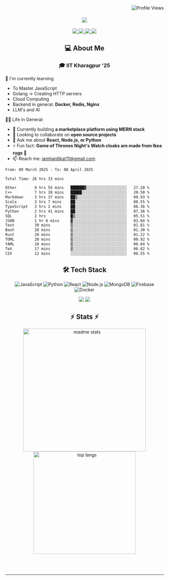 <img align="right" src="https://komarev.com/ghpvc/?username=hs094&color=blue" alt="Profile Views" />

<h1 align="center">
  <img src="https://readme-typing-svg.herokuapp.com?font=Righteous&size=35&duration=4000&color=2AA889&center=true&vCenter=true&width=500&lines=Hi+There!+👋;I'm+Hardik+Soni+💻;" />
</h1>
<div align="center"> 
  <a href="mailto:iamhardikat11@gmail.com">
    <img src="https://img.shields.io/badge/Gmail-333333?style=for-the-badge&logo=gmail&logoColor=red" />
  </a>
  <a href="https://www.linkedin.com/in/hardik-soni-498271141/" target="_blank">
    <img src="https://img.shields.io/badge/LinkedIn-0077B5?style=for-the-badge&logo=linkedin&logoColor=white" target="_blank" />
  </a>
  <a href="https://hs094-portfolio.netlify.app/" target="_blank">
     <img src="https://img.shields.io/badge/Portfolio-FF5722?style=for-the-badge&logo=todoist&logoColor=white" target="_blank" /> 
  </a>
  <a href="https://www.instagram.com/hardik.s.094/" target="_blank"> 
    <img src="https://img.shields.io/badge/Instagram-E4405F?style=for-the-badge&logo=instagram&logoColor=white)" target="_blank" />
  </a>
</div>

<h2 align="center"> 💻 About Me</h2>
<h3 align="center">🎓 IIT Kharagpur '25</h3>

🌱 I'm currently learning
- To Master JavaScript
- Golang -> Creating HTTP servers
- Cloud Computing
- Backend in general: **Docker, Redis, Nginx**
- LLM's and AI

👍🏻 Life in General:
- 🔭 Currently building **a marketplace platform using MERN stack**
- 👯 Looking to collaborate on **open source projects**
- 💬 Ask me about **React, Node.js, or Python**
- ⚡ Fun fact: **Game of Thrones Night's Watch cloaks are made from Ikea rugs** 🧥
- 📫 Reach me: [iamhardikat11@gmail.com](mailto:iamhardikat11@gmail.com)

<!--START_SECTION:waka-->

```txt
From: 09 March 2025 - To: 08 April 2025

Total Time: 26 hrs 33 mins

Other        9 hrs 55 mins   ██████▓░░░░░░░░░░░░░░░░░░   27.20 %
C++          7 hrs 28 mins   █████░░░░░░░░░░░░░░░░░░░░   20.50 %
Markdown     3 hrs 37 mins   ██▒░░░░░░░░░░░░░░░░░░░░░░   09.93 %
Scala        3 hrs 7 mins    ██░░░░░░░░░░░░░░░░░░░░░░░   08.55 %
TypeScript   3 hrs 2 mins    ██░░░░░░░░░░░░░░░░░░░░░░░   08.36 %
Python       2 hrs 41 mins   ██░░░░░░░░░░░░░░░░░░░░░░░   07.36 %
SQL          2 hrs           █▒░░░░░░░░░░░░░░░░░░░░░░░   05.51 %
JSON         1 hr 6 mins     ▓░░░░░░░░░░░░░░░░░░░░░░░░   03.04 %
Text         39 mins         ▒░░░░░░░░░░░░░░░░░░░░░░░░   01.81 %
Bash         28 mins         ▒░░░░░░░░░░░░░░░░░░░░░░░░   01.30 %
Rust         26 mins         ▒░░░░░░░░░░░░░░░░░░░░░░░░   01.22 %
TOML         20 mins         ▒░░░░░░░░░░░░░░░░░░░░░░░░   00.92 %
YAML         18 mins         ▒░░░░░░░░░░░░░░░░░░░░░░░░   00.84 %
TeX          17 mins         ▒░░░░░░░░░░░░░░░░░░░░░░░░   00.82 %
CSV          12 mins         ░░░░░░░░░░░░░░░░░░░░░░░░░   00.55 %
```

<!--END_SECTION:waka-->

<h2 align="center">🛠 Tech Stack</h2> 

<div align="center">
  
  ![JavaScript](https://img.shields.io/badge/-JavaScript-F7DF1E?style=flat-square&logo=javascript&logoColor=black)
  ![Python](https://img.shields.io/badge/-Python-3776AB?style=flat-square&logo=python&logoColor=white)
  ![React](https://img.shields.io/badge/-React-61DAFB?style=flat-square&logo=react&logoColor=black)
  ![Node.js](https://img.shields.io/badge/-Node.js-339933?style=flat-square&logo=node.js&logoColor=white)
  ![MongoDB](https://img.shields.io/badge/-MongoDB-47A248?style=flat-square&logo=mongodb&logoColor=white)
  ![Firebase](https://img.shields.io/badge/-Firebase-FFCA28?style=flat-square&logo=firebase&logoColor=black)
  ![Docker](https://img.shields.io/badge/-Docker-2496ED?style=flat-square&logo=docker&logoColor=white)
  
  <img src="https://skillicons.dev/icons?i=react,bootstrap,mui,html,css,vscode,github,figma,tailwind,git,r" />
  <img src="https://skillicons.dev/icons?i=nodejs,python,javascript,typescript,express,firebase,mongodb,c,java,nextjs,mysql,flask" /><br>
</div>

<h2 align="center">⚡ Stats ⚡</h2>

<div align="center">
  <img width=390 src="https://github-readme-stats-salesp07.vercel.app/api?username=hs094&count_private=true&show_icons=true&theme=react&rank_icon=github&border_radius=10" alt="readme stats" />
  <br/>
  <img width=325 align="center" src="https://github-readme-stats-salesp07.vercel.app/api/top-langs/?username=hs094&hide=HTML&langs_count=8&layout=compact&theme=react&border_radius=10&size_weight=0.5&count_weight=0.5&exclude_repo=github-readme-stats" alt="top langs" />
</div>
<br>
<br/><br/>
<hr/>
<br/>
